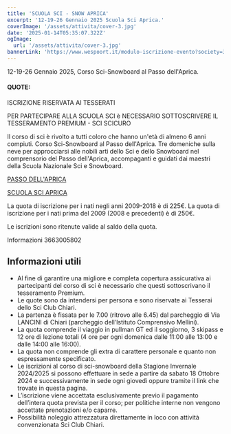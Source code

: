 ```yaml
---
title: 'SCUOLA SCI - SNOW APRICA'
excerpt: '12-19-26 Gennaio 2025 Scuola Sci Aprica.'
coverImage: '/assets/attivita/cover-3.jpg'
date: '2025-01-14T05:35:07.322Z'
ogImage:
  url: '/assets/attivita/cover-3.jpg'
bannerLink: 'https://www.wespoort.it/modulo-iscrizione-evento?society=32ad6a1a-5c52-4665-bf58-5623afdcfb98&event=2660af1a-61f9-433f-8337-91647cdaf22f'
---
```


12-19-26 Gennaio 2025, Corso Sci-Snowboard al Passo dell'Aprica.

#### QUOTE:

ISCRIZIONE RISERVATA AI TESSERATI

PER PARTECIPARE ALLA SCUOLA SCI è NECESSARIO SOTTOSCRIVERE IL TESSERAMENTO PREMIUM - SCI SCICURO

Il corso di sci è rivolto a tutti coloro che hanno un'età di almeno 6 anni compiuti.
Corso Sci-Snowboard al Passo dell'Aprica.
Tre domeniche sulla neve per approcciarsi alle nobili arti dello Sci e dello Snowboard nel comprensorio del Passo dell'Aprica, accompaganti e guidati dai maestri della Scuola Nazionale Sci e Snowboard.

[PASSO DELL'APRICA](https://www.apricaonline.com/it/montagna-inverno/sci)

[SCUOLA SCI APRICA](https://www.apricasci.com)

La quota di iscrizione per i nati negli anni 2009-2018 è di 225€.
La quota di iscrizione per i nati prima del 2009 (2008 e precedenti) è di 250€.

 
Le iscrizioni sono ritenute valide al saldo della quota.


Informazioni 3663005802

## Informazioni utili
- Al fine di garantire una migliore e completa copertura assicurativa ai partecipanti del corso di sci è necessario che questi sottoscrivano il tesseramento Premium.
- Le quote sono da intendersi per persona e sono riservate ai Tesserai dello Sci Club Chiari.  
- La partenza è fissata per le 7.00 (ritrovo alle 6.45) dal parcheggio di Via LANCINI di Chiari (parcheggio dell’Istituto Comprensivo Mellini).  
- La quota comprende il viaggio in pullman GT ed il soggiorno, 3 skipass e 12 ore di lezione totali (4 ore per ogni domenica dalle 11:00 alle 13:00 e dalle 14:00 alle 16:00).
- La quota non comprende gli extra di carattere personale e quanto non espressamente specificato.  
- Le iscrizioni al corso di sci-snowboard della Stagione Invernale 2024/2025 si possono effettuare in sede a partire da sabato 18 Ottobre 2024 e successivamente in sede ogni giovedì oppure tramite il link che trovate in questa pagina.
- L’iscrizione viene accettata esclusivamente previo il pagamento dell’intera quota prevista per il corso; per politiche interne non vengono accettate prenotazioni e/o caparre.
- Possibilità noleggio attrezzatura direttamente in loco con attività convenzionata Sci Club Chiari.
